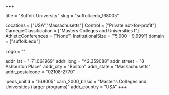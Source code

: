 
+++

title = "Suffolk University"
slug = "suffolk.edu_168005"

Locations = ["USA","Massachusetts"]
Control = ["Private not-for-profit"]
CarnegieClassification = ["Masters Colleges and Universities I"]
AthleticConferences = ["None"]
InstitutionalSize = ["5,000 - 9,999"]
domain = ["suffolk.edu"]

Logo = ""

addr_lat = "-71.061969"
addr_long = "42.359088"
addr_street = "8 Ashburton Place"
addr_city = "Boston"
addr_state = "Massachusetts"
addr_postalcode = "02108-2770"

ipeds_unitid = "168005"
carn_2000_basic = "Master's Colleges and Universities (larger programs)"
addr_country = "USA"
+++
    
